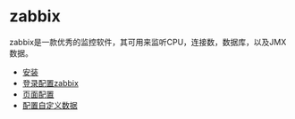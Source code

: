 # zabbix

zabbix是一款优秀的监控软件，其可用来监听CPU，连接数，数据库，以及JMX数据。

* [安装](install.md)
* [登录配置zabbix](login_config.md)
* [页面配置](font_config.md)
* [配置自定义数据](self_define_item.md)

